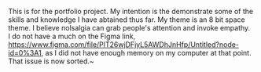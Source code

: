 This is for the portfolio project. My intention is the demonstrate some of the skills and knowledge I have abtained thus far. My theme is an 8 bit space theme. I believe nolsalgia can grab people's attention and invoke empathy.  
I do not have a much on the Figma link, https://www.figma.com/file/PlT26wjDFjyL5AWDhJnHfp/Untitled?node-id=0%3A1, as I did not have enough memory on my computer at that point. That issue is now sorted.~

